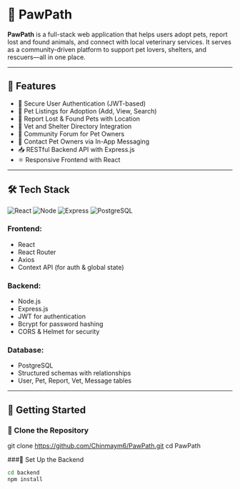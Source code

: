 # 🐾 PawPath

**PawPath** is a full-stack web application that helps users adopt pets, report lost and found animals, and connect with local veterinary services. It serves as a community-driven platform to support pet lovers, shelters, and rescuers—all in one place.

---

## 🚀 Features

- 🔐 Secure User Authentication (JWT-based)
- 🐶 Pet Listings for Adoption (Add, View, Search)
- 📍 Report Lost & Found Pets with Location
- 🏥 Vet and Shelter Directory Integration
- 💬 Community Forum for Pet Owners
- 📩 Contact Pet Owners via In-App Messaging
- 📥 RESTful Backend API with Express.js
- ⚛️ Responsive Frontend with React

---

## 🛠️ Tech Stack

![React](https://img.shields.io/badge/Frontend-React-blue)
![Node](https://img.shields.io/badge/Backend-Node.js-green)
![Express](https://img.shields.io/badge/Server-Express.js-white)
![PostgreSQL](https://img.shields.io/badge/Database-PostgreSQL-blue)

### Frontend:
- React
- React Router
- Axios
- Context API (for auth & global state)

### Backend:
- Node.js
- Express.js
- JWT for authentication
- Bcrypt for password hashing
- CORS & Helmet for security

### Database:
- PostgreSQL
- Structured schemas with relationships
- User, Pet, Report, Vet, Message tables

---

## 🧰 Getting Started

### 🔹 Clone the Repository


git clone https://github.com/Chinmaym6/PawPath.git
cd PawPath

###🔹 Set Up the Backend
```bash
cd backend
npm install

